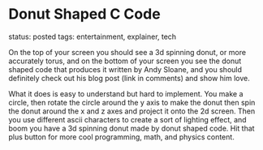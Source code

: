 # Donut Shaped C Code

status: posted
tags: entertainment, explainer, tech

On the top of your screen you should see a 3d spinning donut, or more accurately torus, and on the bottom of your screen you see the donut shaped code that produces it written by Andy Sloane, and you should definitely check out his blog post (link in comments) and show him love.

What it does is easy to understand but hard to implement. You make a circle, then rotate the circle around the y axis to make the donut then spin the donut around the x and z axes and project it onto the 2d screen. Then you use different ascii characters to create a sort of lighting effect, and boom you have a 3d spinning donut made by donut shaped code. Hit that plus button for more cool programming, math, and physics content.